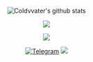 <div align=center>

![Coldvvater's github stats](https://bad-apple-github-readme.vercel.app/api?show_bg=1&username=Coldvvater)

</div>

<p align="center"><img src="https://i.giphy.com/RThN0hOS2GO4M.gif" /></p>

<div align=center>

![](http://profile-counter.glitch.me/Coldvvater/count.svg)

</div>

<div align=center>

[![Telegram](https://img.shields.io/badge/Telegram-Channel-33A8E3)](https://t.me/Ison_Channel)
[![](https://img.shields.io/github/followers/Coldvvater?label=follow&style=social)](https://github.com/Coldvvater)

</div>


